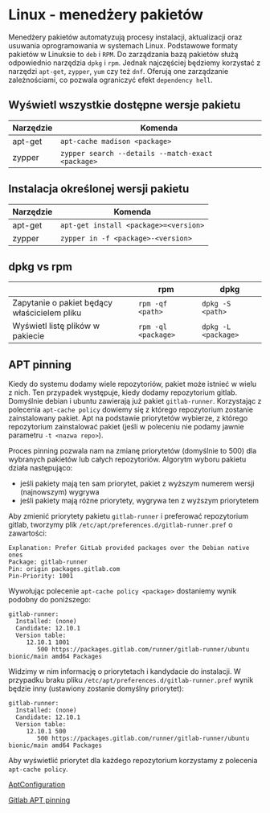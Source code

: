 # Linux - menedżery pakietów

Menedżery pakietów automatyzują procesy instalacji, aktualizacji oraz usuwania oprogramowania w systemach Linux. Podstawowe formaty pakietów w Linuksie to `deb` i `RPM`. Do zarządzania  bazą pakietów służą odpowiednio narzędzia `dpkg` i `rpm`. Jednak najczęściej będziemy korzystać z narzędzi `apt-get`, `zypper`, `yum` czy też `dnf`. Oferują one zarządzanie zależnościami, co pozwala ograniczyć efekt `dependency hell`.

## Wyświetl wszystkie dostępne wersje pakietu

| Narzędzie  | Komenda  |
|---|---|
| apt-get  | `apt-cache madison <package>`  |
| zypper  | `zypper search --details --match-exact  <package>`  |


## Instalacja określonej wersji pakietu

| Narzędzie  | Komenda  |
|---|---|
| apt-get  | `apt-get install <package>=<version>`  |
| zypper  | `zypper in -f <package>-<version>`  |

## dpkg vs rpm

|   | rpm  | dpkg  |
|---|---|---|
| Zapytanie o pakiet będący właścicielem pliku  | `rpm -qf <path>`  | `dpkg -S <path>`  |
| Wyświetl listę plików w pakiecie  | `rpm -ql <package>`  | `dpkg -L <package>`  |

## APT pinning

Kiedy do systemu dodamy wiele repozytoriów, pakiet może istnieć w wielu z nich. Ten przypadek występuje, kiedy dodamy repozytorium gitlab. Domyślnie debian i ubuntu zawierają już pakiet `gitlab-runner`.
Korzystając z polecenia `apt-cache policy` dowiemy się z którego repozytorium zostanie zainstalowany pakiet. Apt na podstawie priorytetów wybierze, z którego repozytorium zainstalować pakiet (jeśli w poleceniu nie podamy jawnie parametru `-t <nazwa repo>`).

Proces pinning pozwala nam na zmianę priorytetów (domyślnie to 500) dla wybranych pakietów lub całych repozytoriów.
Algorytm wyboru pakietu działa następująco:
* jeśli pakiety mają ten sam priorytet, pakiet z wyższym numerem wersji (najnowszym) wygrywa
* jeśli pakiety mają różne priorytety, wygrywa ten z wyższym priorytetem

Aby zmienić priorytety pakietu `gitlab-runner` i preferować repozytorium gitlab, tworzymy plik `/etc/apt/preferences.d/gitlab-runner.pref` o zawartości:
```
Explanation: Prefer GitLab provided packages over the Debian native ones
Package: gitlab-runner
Pin: origin packages.gitlab.com
Pin-Priority: 1001
```

Wywołując polecenie `apt-cache policy <package>` dostaniemy wynik podobny do poniższego:
```
gitlab-runner:
  Installed: (none)
  Candidate: 12.10.1
  Version table:
     12.10.1 1001
        500 https://packages.gitlab.com/runner/gitlab-runner/ubuntu bionic/main amd64 Packages
```

Widzimy w nim informację o priorytetach i kandydacie do instalacji. W przypadku braku pliku `/etc/apt/preferences.d/gitlab-runner.pref` wynik będzie inny (ustawiony zostanie domyślny priorytet):
```
gitlab-runner:
  Installed: (none)
  Candidate: 12.10.1
  Version table:
     12.10.1 500
        500 https://packages.gitlab.com/runner/gitlab-runner/ubuntu bionic/main amd64 Packages
```

Aby wyświetlić priorytet dla każdego repozytorium korzystamy z polecenia `apt-cache policy`.

[AptConfiguration](https://wiki.debian.org/AptConfiguration)

[Gitlab APT pinning](https://docs.gitlab.com/runner/install/linux-repository.html#apt-pinning)
